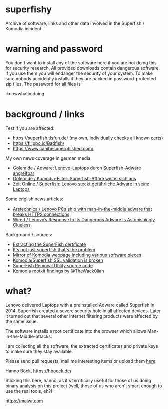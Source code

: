 superfishy
==========

Archive of software, links and other data involved in the Superfish / Komodia incident

warning and password
====================

You don't want to install any of the software here if you are not doing this
for security research. All provided downloads contain dangerous software, if
you use them you will endanger the security of your system. To make sure
nobody accidently installs it they are packed in password-protected zip
files. The password for all files is

 iknowwhatimdoing

background / links
==================

Test if you are affected:

* https://superfish.tlsfun.de/ (my own, individually checks all known certs)
* https://filippo.io/Badfish/
* https://www.canibesuperphished.com/

My own news coverage in german media:

* [Golem.de / Adware: Lenovo-Laptops durch Superfish-Adware angreifbar](http://www.golem.de/news/adware-lenovo-laptops-durch-superfish-adware-angreifbar-1502-112460.html)
* [Golem.de / Komodia-Filter: Superfish-Affäre weitet sich aus](http://www.golem.de/news/komodia-filter-superfish-affaere-weitet-sich-aus-1502-112502.html)
* [Zeit Online / Superfish: Lenovo steckt gefährliche Adware in seine Laptops](http://www.zeit.de/digital/datenschutz/2015-02/superfish-lenovo-adware-hebelt-https-aus)

Some english news articles:

* [Arstechnica / Lenovo PCs ship with man-in-the-middle adware that breaks HTTPS connections ](http://arstechnica.com/security/2015/02/lenovo-pcs-ship-with-man-in-the-middle-adware-that-breaks-https-connections/)
* [Wired / Lenovo’s Response to Its Dangerous Adware Is Astonishingly Clueless](http://www.wired.com/2015/02/lenovo-superfish/)

Background / sources:

* [Extracting the SuperFish certificate](http://blog.erratasec.com/2015/02/extracting-superfish-certificate.html)
* [It's not just superfish that's the problem](https://gist.github.com/Wack0/17c56b77a90073be81d3)
* [Mirror of Komodia webpage including various software pieces](https://github.com/cryptostorm/komodia)
* [Komodia/Superfish SSL validation is broken](https://blog.filippo.io/komodia-superfish-ssl-validation-is-broken/)
* [SuperFish Removal Utility source code](https://github.com/lenovo-inc/superfishremoval)
* [Komodia rootkit findings by @TheWack0lian](https://gist.github.com/Wack0/f865ef369eb8c23ee028)

what?
=====

Lenovo delivered Laptops with a preinstalled Adware called Superfish in 2014.
Superfish created a severe security hole in all affected devices. Later it
turned out that several other Internet filtering products were affected by the
same issue.

The software installs a root certificate into the browser which allows
Man-in-the-Middle-attacks.

I am collecting all the software, the extracted certificates and private keys
to make sure they stay available.

Please send pull requests, mail me interesting items or upload them
[here](https://briefkasten.hboeck.de).

Hanno Böck, https://hboeck.de/


Sticking this here, hanno, as it's terrifically useful for those of us doing binary analysis on this project (well, those of us who aren't smart enough to use the real tools, eh?):

https://malwr.com
